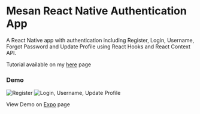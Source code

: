 # Mesan React Native Authentication App

A React Native app with authentication including Register, Login, Username, Forgot Password and Update Profile using React Hooks and React Context API.


Tutorial available on my <a href="">here</a> page

### Demo
![Register](https://github.com/MosesEsan/mesan-react-native-authentication-app/Register.gif "Register")
![Login, Username, Update Profile](https://github.com/MosesEsan/mesan-react-native-authentication-app/LoginUsernameUpdateProfile.gif "Login Username Update Profile")


View Demo on <a href="https://expo.io/@mosesesan/mesan-react-native-authentication">Expo</a> page

